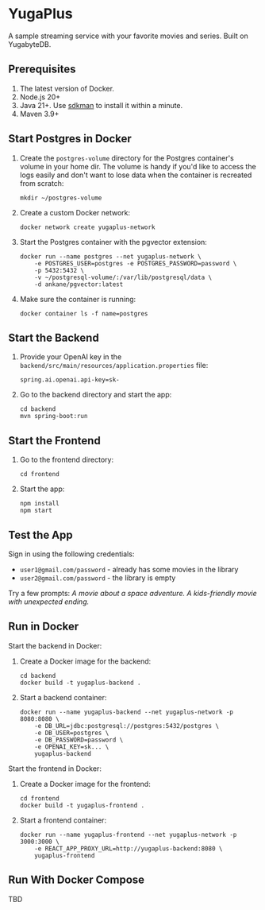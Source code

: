 # YugaPlus
A sample streaming service with your favorite movies and series. Built on YugabyteDB.

## Prerequisites

1. The latest version of Docker.
2. Node.js 20+
3. Java 21+. Use [sdkman](https://sdkman.io) to install it within a minute.
4. Maven 3.9+

## Start Postgres in Docker

1. Create the `postgres-volume` directory for the Postgres container's volume in your home dir. The volume is handy if you'd like to access the logs easily and don't want to lose data when the container is recreated from scratch:
    ```shell
    mkdir ~/postgres-volume
    ```
2. Create a custom Docker network:
    ```shell
    docker network create yugaplus-network
    ```
3. Start the Postgres container with the pgvector extension:
    ```shell
    docker run --name postgres --net yugaplus-network \
        -e POSTGRES_USER=postgres -e POSTGRES_PASSWORD=password \
        -p 5432:5432 \
        -v ~/postgresql-volume/:/var/lib/postgresql/data \
        -d ankane/pgvector:latest
    ```
3. Make sure the container is running:
    ```shell
    docker container ls -f name=postgres
    ```

## Start the Backend

1. Provide your OpenAI key in the `backend/src/main/resources/application.properties` file:
    ```properties
    spring.ai.openai.api-key=sk-
    ```
2. Go to the backend directory and start the app:
    ```shell
    cd backend
    mvn spring-boot:run
    ```

## Start the Frontend

1. Go to the frontend directory:
    ```shell
    cd frontend
    ```
2. Start the app:
    ```shell
    npm install
    npm start
    ```

## Test the App

Sign in using the following credentials:

* `user1@gmail.com/password` - already has some movies in the library
* `user2@gmail.com/password` - the library is empty
 

Try a few prompts:
*A movie about a space adventure.*
*A kids-friendly movie with unexpected ending.*

## Run in Docker

Start the backend in Docker:
1. Create a Docker image for the backend:
    ```shell
    cd backend
    docker build -t yugaplus-backend .  
    ```
2. Start a backend container:
    ```shell
    docker run --name yugaplus-backend --net yugaplus-network -p 8080:8080 \
        -e DB_URL=jdbc:postgresql://postgres:5432/postgres \
        -e DB_USER=postgres \
        -e DB_PASSWORD=password \
        -e OPENAI_KEY=sk... \
        yugaplus-backend
    ```

Start the frontend in Docker:
1. Create a Docker image for the frontend:
    ```shell
    cd frontend
    docker build -t yugaplus-frontend .  
    ```
2. Start a frontend container:
    ```shell
    docker run --name yugaplus-frontend --net yugaplus-network -p 3000:3000 \
        -e REACT_APP_PROXY_URL=http://yugaplus-backend:8080 \
        yugaplus-frontend
    ```

## Run With Docker Compose

TBD
